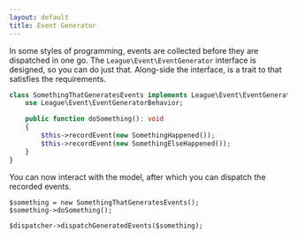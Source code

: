```yaml
---
layout: default
title: Event Generator
---
```


In some styles of programming, events are collected before they are dispatched in one go.
The `League\Event\EventGenerator` interface is designed, so you can do just that. Along-side
the interface, is a trait to that satisfies the requirements.

```php
class SomethingThatGeneratesEvents implements League\Event\EventGenerator {
    use League\Event\EventGeneratorBehavior;

    public function doSomething(): void
    {
        $this->recordEvent(new SomethingHappened());
        $this->recordEvent(new SomethingElseHappened());
    }
}
```

You can now interact with the model, after which you can dispatch the recorded events.

```
$something = new SomethingThatGeneratesEvents();
$something->doSomething();

$dispatcher->dispatchGeneratedEvents($something);
```
